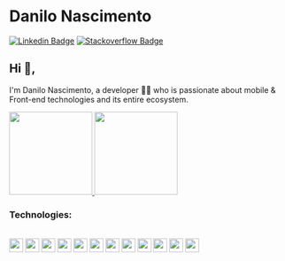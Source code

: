 # Danilo Nascimento
[![Linkedin Badge](https://img.shields.io/badge/-danielobara-blue?style=flat-square&logo=Linkedin&logoColor=white&link=https://www.linkedin.com/in/danilo-nascimento-33071a133/)](https://www.linkedin.com/in/danilo-nascimento-33071a133/)
[![Stackoverflow Badge](https://img.shields.io/badge/-Stackoverflow-4CA143?style=flat-square&logo=Stackoverflow&logoColor=white&link=https://pt.stackoverflow.com/users/276024/danilo-nascimento)](https://pt.stackoverflow.com/users/276024/danilo-nascimento)
<!-- [![Codewars Badge](https://www.codewars.com/users/TsutomuObara/badges/micro)](https://www.codewars.com/users/TsutomuObara/badges/micro)
![Profile Views](https://komarev.com/ghpvc/?username=your-github-username&color=green) -->

## Hi 👋, 
I'm Danilo Nascimento, a developer 👨‍💻 who is passionate about mobile & Front-end technologies and its entire ecosystem. 

<p align="justify">
  <a href="https://github.com/daanilo-s19/github-readme-stats">
    <img
      height="150"
      src="https://github-readme-stats.vercel.app/api?username=daanilo-s19&count_private=true&show_icons=true&custom_title=Github%20Status&show=issues&theme=radical"
    />
  </a>
   <a href="https://github.com/daanilo-s19/github-readme-stats">
    <img
      height="150"
      src="https://github-readme-stats.vercel.app/api/top-langs/?username=daanilo-s19&layout=compact&theme=radical" />
  </a>  
</p>

### Technologies:
<div style="display: inline_block"><br>
  <code><img height="25" src="https://cdn.jsdelivr.net/gh/devicons/devicon/icons/flutter/flutter-original.svg"></code>
  <code><img height="25" src="https://cdn.jsdelivr.net/gh/devicons/devicon/icons/dart/dart-original.svg"></code>
  <code><img height="25" src="https://cdn.jsdelivr.net/gh/devicons/devicon/icons/android/android-original.svg"></code>
  <code><img height="25" src="https://cdn.jsdelivr.net/gh/devicons/devicon/icons/typescript/typescript-original.svg"></code>
  <code><img height="25" src="https://cdn.jsdelivr.net/gh/devicons/devicon/icons/nextjs/nextjs-original-wordmark.svg"></code>
  <code><img height="25" src="https://cdn.jsdelivr.net/gh/devicons/devicon/icons/html5/html5-original.svg"></code>
  <code><img height="25" src="https://cdn.jsdelivr.net/gh/devicons/devicon/icons/css3/css3-original.svg"></code>
  <code><img height="25" src="https://cdn.jsdelivr.net/gh/devicons/devicon/icons/react/react-original.svg"></code>
  <code><img height="25" src="https://cdn.jsdelivr.net/gh/devicons/devicon/icons/sass/sass-original.svg"></code>
  <code><img height="25" src="https://cdn.jsdelivr.net/gh/devicons/devicon/icons/materialui/materialui-original.svg"></code>
  <code><img height="25" src="https://cdn.jsdelivr.net/gh/devicons/devicon/icons/nodejs/nodejs-original.svg"></code>
  <code><img height="25" src="https://cdn.jsdelivr.net/gh/devicons/devicon/icons/nestjs/nestjs-plain.svg"></code
</div>
